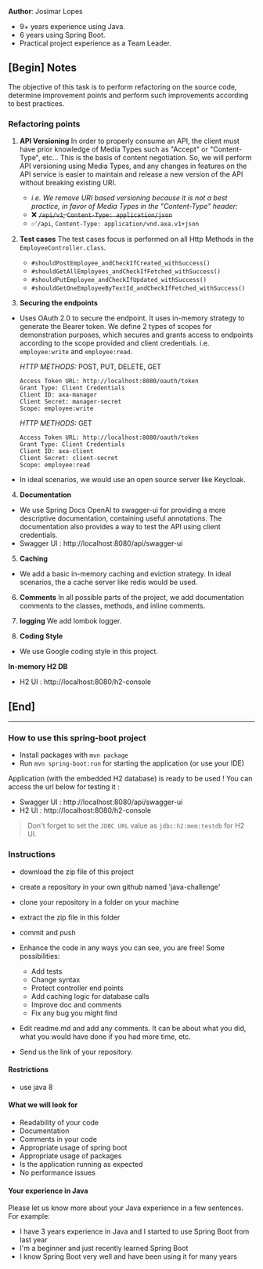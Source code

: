 **Author**: Josimar Lopes
- 9+ years experience using Java.
- 6 years using Spring Boot.
- Practical project experience as a Team Leader.

## [Begin] Notes
The objective of this task is to perform refactoring on the source code, determine improvement points and perform such improvements according to best practices.

### Refactoring points
1. **API Versioning**
In order to properly consume an API, the client must have prior knowledge of Media Types such as "Accept" or "Content-Type", etc... This is the basis of content negotiation.
So, we will perform API versioning using Media Types, and any changes in features on the API service is easier to maintain and release a new version of the API without breaking existing URI.
    - *i.e. We remove URI based versioning because it is not a best practice, in favor of Media Types in the "Content-Type" header:*
    - :x: ~~`/api/v1`, `Content-Type: application/json`~~
    - :white_check_mark:`/api`, `Content-Type: application/vnd.axa.v1+json`


2. **Test cases**
The test cases focus is performed on all Http Methods in the `EmployeeController.class`.
    - `#shouldPostEmployee_andCheckIfCreated_withSuccess()`
    - `#shouldGetAllEmployees_andCheckIfFetched_withSuccess()`
    - `#shouldPutEmployee_andCheckIfUpdated_withSuccess()`
    - `#shouldGetOneEmployeeByTextId_andCheckIfFetched_withSuccess()`

3. **Securing the endpoints**
- Uses OAuth 2.0 to secure the endpoint. It uses in-memory strategy to generate the Bearer token. We define 2 types of scopes for demonstration purposes, which secures and grants access to endpoints according to the scope provided and client credentials. i.e. `employee:write` and `employee:read`.
    
    *HTTP METHODS:* POST, PUT, DELETE, GET
    ```
    Access Token URL: http://localhost:8080/oauth/token
    Grant Type: Client Credentials
    Client ID: axa-manager
    Client Secret: manager-secret
    Scope: employee:write
    ```
    
    *HTTP METHODS:* GET
    ```
    Access Token URL: http://localhost:8080/oauth/token
    Grant Type: Client Credentials
    Client ID: axa-client
    Client Secret: client-secret
    Scope: employee:read
    ```
- In ideal scenarios, we would use an open source server like Keycloak.

4. **Documentation**
- We use Spring Docs OpenAI to swagger-ui for providing a more descriptive documentation, containing useful annotations. The documentation also provides a way to test the API using client credentials.
- Swagger UI : http://localhost:8080/api/swagger-ui

5. **Caching**
- We add a basic in-memory caching and eviction strategy. In ideal scenarios, the a cache server like redis would be used.

6. **Comments**
In all possible parts of the project, we add documentation comments to the classes, methods, and inline comments.

7. **logging**
We add lombok logger.

8. **Coding Style**
- We use Google coding style in this project.

**In-memory H2 DB**
- H2 UI : http://localhost:8080/h2-console

## [End]
--------------------------------------------------

### How to use this spring-boot project

- Install packages with `mvn package`
- Run `mvn spring-boot:run` for starting the application (or use your IDE)

Application (with the embedded H2 database) is ready to be used ! You can access the url below for testing it :

- Swagger UI : http://localhost:8080/api/swagger-ui
- H2 UI : http://localhost:8080/h2-console

> Don't forget to set the `JDBC URL` value as `jdbc:h2:mem:testdb` for H2 UI.



### Instructions

- download the zip file of this project
- create a repository in your own github named 'java-challenge'
- clone your repository in a folder on your machine
- extract the zip file in this folder
- commit and push

- Enhance the code in any ways you can see, you are free! Some possibilities:
  - Add tests
  - Change syntax
  - Protect controller end points
  - Add caching logic for database calls
  - Improve doc and comments
  - Fix any bug you might find
- Edit readme.md and add any comments. It can be about what you did, what you would have done if you had more time, etc.
- Send us the link of your repository.

#### Restrictions
- use java 8


#### What we will look for
- Readability of your code
- Documentation
- Comments in your code 
- Appropriate usage of spring boot
- Appropriate usage of packages
- Is the application running as expected
- No performance issues

#### Your experience in Java

Please let us know more about your Java experience in a few sentences. For example:

- I have 3 years experience in Java and I started to use Spring Boot from last year
- I'm a beginner and just recently learned Spring Boot
- I know Spring Boot very well and have been using it for many years
